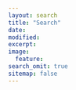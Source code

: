 ```yaml
---
layout: search
title: "Search"
date:
modified:
excerpt:
image:
  feature:
search_omit: true
sitemap: false
---
```

